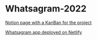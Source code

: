 # Whatsagram-2022

[Notion page with a KanBan for the project](https://cat-maiasaura-4d1.notion.site/301951371c414328bd4d00826b94c081?v=f9d385ae40a24c8db9c397381c7e4582)

[Whatsagram app deployed on Netlify](https://flamboyant-stonebraker-a2f3a7.netlify.app/)
